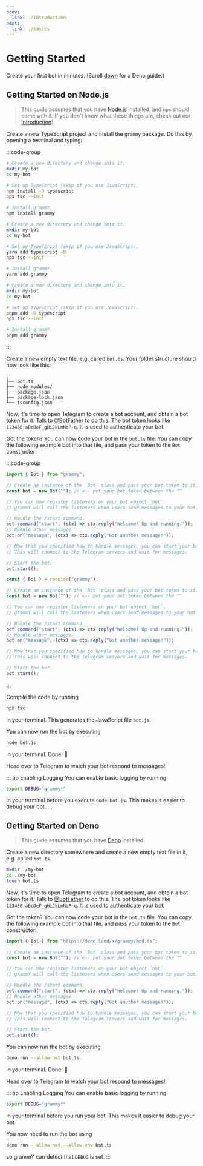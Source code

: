 ```yaml
---
prev:
  link: ./introduction
next:
  link: ./basics
---
```


# Getting Started

Create your first bot in minutes. (Scroll [down](#getting-started-on-deno) for a Deno guide.)

## Getting Started on Node.js

> This guide assumes that you have [Node.js](https://nodejs.org) installed, and `npm` should come with it.
> If you don't know what these things are, check out our [Introduction](./introduction)!

Create a new TypeScript project and install the `grammy` package.
Do this by opening a terminal and typing:

:::code-group

```sh [npm]
# Create a new directory and change into it.
mkdir my-bot
cd my-bot

# Set up TypeScript (skip if you use JavaScript).
npm install -D typescript
npx tsc --init

# Install grammY.
npm install grammy
```

```sh [Yarn]
# Create a new directory and change into it.
mkdir my-bot
cd my-bot

# Set up TypeScript (skip if you use JavaScript).
yarn add typescript -D
npx tsc --init

# Install grammY.
yarn add grammy
```

```sh [pnpm]
# Create a new directory and change into it.
mkdir my-bot
cd my-bot

# Set up TypeScript (skip if you use JavaScript).
pnpm add -D typescript
npx tsc --init

# Install grammY.
pnpm add grammy
```

:::

Create a new empty text file, e.g. called `bot.ts`.
Your folder structure should now look like this:

```asciiart:no-line-numbers
.
├── bot.ts
├── node_modules/
├── package.json
├── package-lock.json
└── tsconfig.json
```

Now, it's time to open Telegram to create a bot account, and obtain a bot token for it.
Talk to [@BotFather](https://t.me/BotFather) to do this.
The bot token looks like `123456:aBcDeF_gHiJkLmNoP-q`.
It is used to authenticate your bot.

Got the token? You can now code your bot in the `bot.ts` file.
You can copy the following example bot into that file, and pass your token to the `Bot` constructor:

:::code-group

```ts [TypeScript]
import { Bot } from "grammy";

// Create an instance of the `Bot` class and pass your bot token to it.
const bot = new Bot(""); // <-- put your bot token between the ""

// You can now register listeners on your bot object `bot`.
// grammY will call the listeners when users send messages to your bot.

// Handle the /start command.
bot.command("start", (ctx) => ctx.reply("Welcome! Up and running."));
// Handle other messages.
bot.on("message", (ctx) => ctx.reply("Got another message!"));

// Now that you specified how to handle messages, you can start your bot.
// This will connect to the Telegram servers and wait for messages.

// Start the bot.
bot.start();
```

```js [JavaScript]
const { Bot } = require("grammy");

// Create an instance of the `Bot` class and pass your bot token to it.
const bot = new Bot(""); // <-- put your bot token between the ""

// You can now register listeners on your bot object `bot`.
// grammY will call the listeners when users send messages to your bot.

// Handle the /start command.
bot.command("start", (ctx) => ctx.reply("Welcome! Up and running."));
// Handle other messages.
bot.on("message", (ctx) => ctx.reply("Got another message!"));

// Now that you specified how to handle messages, you can start your bot.
// This will connect to the Telegram servers and wait for messages.

// Start the bot.
bot.start();
```

:::

Compile the code by running

```sh
npx tsc
```

in your terminal.
This generates the JavaScript file `bot.js`.

You can now run the bot by executing

```sh
node bot.js
```

in your terminal.
Done! :tada:

Head over to Telegram to watch your bot respond to messages!

::: tip Enabling Logging
You can enable basic logging by running

```sh
export DEBUG="grammy*"
```

in your terminal before you execute `node bot.js`.
This makes it easier to debug your bot.
:::

## Getting Started on Deno

> This guide assumes that you have [Deno](https://deno.com/runtime) installed.

Create a new directory somewhere and create a new empty text file in it, e.g. called `bot.ts`.

```sh
mkdir ./my-bot
cd ./my-bot
touch bot.ts
```

Now, it's time to open Telegram to create a bot account, and obtain a bot token for it.
Talk to [@BotFather](https://t.me/BotFather) to do this.
The bot token looks like `123456:aBcDeF_gHiJkLmNoP-q`.
It is used to authenticate your bot.

Got the token? You can now code your bot in the `bot.ts` file.
You can copy the following example bot into that file, and pass your token to the `Bot` constructor:

```ts
import { Bot } from "https://deno.land/x/grammy/mod.ts";

// Create an instance of the `Bot` class and pass your bot token to it.
const bot = new Bot(""); // <-- put your bot token between the ""

// You can now register listeners on your bot object `bot`.
// grammY will call the listeners when users send messages to your bot.

// Handle the /start command.
bot.command("start", (ctx) => ctx.reply("Welcome! Up and running."));
// Handle other messages.
bot.on("message", (ctx) => ctx.reply("Got another message!"));

// Now that you specified how to handle messages, you can start your bot.
// This will connect to the Telegram servers and wait for messages.

// Start the bot.
bot.start();
```

You can now run the bot by executing

```sh
deno run --allow-net bot.ts
```

in your terminal.
Done! :tada:

Head over to Telegram to watch your bot respond to messages!

::: tip Enabling Logging
You can enable basic logging by running

```sh
export DEBUG="grammy*"
```

in your terminal before you run your bot.
This makes it easier to debug your bot.

You now need to run the bot using

```sh
deno run --allow-net --allow-env bot.ts
```

so grammY can detect that `DEBUG` is set.
:::
